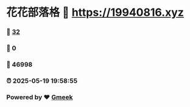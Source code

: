 # 花花部落格 :link: https://19940816.xyz 
### :page_facing_up: [32](https://19940816.xyz/tag.html) 
### :speech_balloon: 0 
### :hibiscus: 46998 
### :alarm_clock: 2025-05-19 19:58:55 
### Powered by :heart: [Gmeek](https://github.com/Meekdai/Gmeek)
